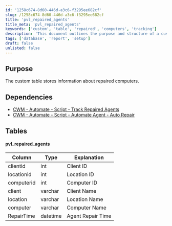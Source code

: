 ```yaml
---
id: '1258c674-8d60-446d-a3c6-f3295ee682cf'
slug: /1258c674-8d60-446d-a3c6-f3295ee682cf
title: 'pvl_repaired_agents'
title_meta: 'pvl_repaired_agents'
keywords: ['custom', 'table', 'repaired', 'computers', 'tracking']
description: 'This document outlines the purpose and structure of a custom table designed to store information about repaired computers, including dependencies on related scripts and a detailed description of the table schema.'
tags: ['database', 'report', 'setup']
draft: false
unlisted: false
---
```


## Purpose

The custom table stores information about repaired computers.

## Dependencies

- [CWM - Automate - Script - Track Repaired Agents](/docs/1cfbe430-0cbd-4abf-861d-4884632b7705)
- [CWM - Automate - Script - Automate Agent - Auto Repair](/docs/7c0947f0-306b-4ae0-9bd7-dd15dfb0008c)

## Tables

#### pvl_repaired_agents

| Column       | Type     | Explanation         |
|--------------|----------|---------------------|
| clientid    | int      | Client ID           |
| locationid   | int      | Location ID         |
| computerid   | int      | Computer ID         |
| client       | varchar  | Client Name         |
| location     | varchar  | Location Name       |
| computer     | varchar  | Computer Name       |
| RepairTime   | datetime | Agent Repair Time   |

